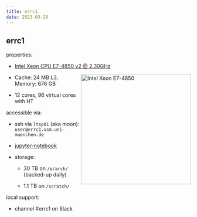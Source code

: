 ```yaml
---
title: errc1
date: 2023-03-28
---
```


errc1
---

properties:

  - [Intel Xeon CPU E7-4850 v2 @ 2.30GHz](https://ark.intel.com/content/www/us/en/ark/products/75248/intel-xeon-processor-e74850-v2-24m-cache-2-30-ghz.html)
  <img style="float: right;" alt="Intel Xeon E7-4850" width="300" src="/github-page-test/docs/assets/images/intel-xeon-e7.jpg">

  - Cache: 24 MB L3, Memory: 676 GB

  - 12 cores, 96 virtual cores with HT

accessible via:

  - ssh via ```ltsp01``` (aka moon):
    ```user@errc1.usm.uni-muenchen.de```

  - [jupyter-notebook](https://errc1.usm.uni-muenchen.de:9999)

  - storage:

    - 30 TB on ```/e/arch/``` (backed-up daily)

    - 1.1 TB on ```/scratch/```

local support:

  - channel #errc1 on Slack
